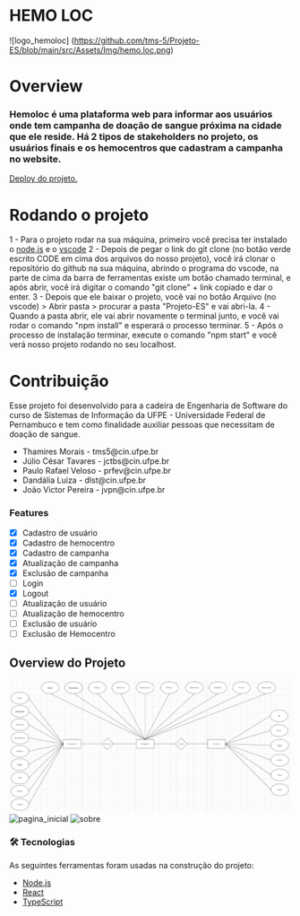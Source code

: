 # HEMO LOC
![logo_hemoloc] (https://github.com/tms-5/Projeto-ES/blob/main/src/Assets/Img/hemo.loc.png)

<h1>Overview</h1>

<h3>Hemoloc é uma plataforma web para informar aos usuários onde tem campanha de doação de sangue próxima na cidade que ele reside.
Há 2 tipos de stakeholders no projeto, os usuários finais e os hemocentros que cadastram a campanha no website.</h3>
<a href="https://projeto-es.vercel.app/">Deploy do projeto.</a>

<h1>Rodando o projeto</h1>
1 - Para o projeto rodar na sua máquina, primeiro você precisa ter instalado o <a href="https://nodejs.org/en/download/">node.js</a> e o <a href="https://code.visualstudio.com/download">vscode</a>
2 - Depois de pegar o link do git clone (no botão verde escrito CODE em cima dos arquivos do nosso projeto), você irá clonar o repositório do github na sua máquina, abrindo o programa do vscode,
na parte de cima da barra de ferramentas existe um botão chamado terminal, e após abrir, você irá digitar o comando "git clone" + link copiado e dar o enter.
3 - Depois que ele baixar o projeto, você vai no botão Arquivo (no vscode) > Abrir pasta > procurar a pasta "Projeto-ES" e vai abri-la.
4 - Quando a pasta abrir, ele vai abrir novamente o terminal junto, e você vai rodar o comando "npm install" e esperará o processo terminar.
5 - Após o processo de instalação terminar, execute o comando "npm start" e você verá nosso projeto rodando no seu localhost.

<h1>Contribuição</h1>
Esse projeto foi desenvolvido para a cadeira de Engenharia de Software do curso de Sistemas de Informação da UFPE - Universidade Federal de Pernambuco e tem como finalidade auxiliar pessoas que necessitam de doação de sangue. 
<ul>
  <li>Thamires Morais - tms5@cin.ufpe.br</li>
  <li>Júlio César Tavares - jctbs@cin.ufpe.br</li>
  <li>Paulo Rafael Veloso - prfev@cin.ufpe.br</li>
  <li>Dandália Luiza  - dlst@cin.ufpe.br</li>
  <li>João Victor Pereira - jvpn@cin.ufpe.br</li>
</ul>

### Features

- [x] Cadastro de usuário
- [x] Cadastro de hemocentro
- [x] Cadastro de campanha
- [x] Atualização de campanha
- [x] Exclusão de campanha
- [ ] Login
- [x] Logout
- [ ] Atualização de usuário
- [ ] Atualização de hemocentro
- [ ] Exclusão de usuário
- [ ] Exclusão de Hemocentro

<h2> Overview do  Projeto </h2>

![modelo_er](https://github.com/tms-5/Projeto-ES/blob/main/public/modelo-ER.png)
![pagina_inicial](https://user-images.githubusercontent.com/55145670/143318204-7e0a669d-77a4-4016-8052-91a17d138ccb.png)
![sobre](https://user-images.githubusercontent.com/55145670/143318215-2276244d-d52d-40f2-88b3-5dbcff123711.png)

### 🛠 Tecnologias

As seguintes ferramentas foram usadas na construção do projeto:

- [Node.js](https://nodejs.org/en/)
- [React](https://pt-br.reactjs.org/)
- [TypeScript](https://www.typescriptlang.org/)
